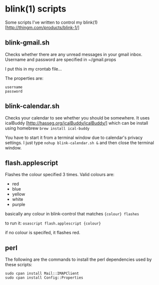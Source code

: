 # blink(1) scripts

Some scripts I've written to control my blink(1) [http://thingm.com/products/blink-1/]

## blink-gmail.sh

Checks whether there are any unread messages in your gmail inbox. Username and password are specified in ~/gmail.props

I put this in my crontab file...

The properties are:
	
	username
	password

## blink-calendar.sh

Checks your calendar to see whether you should be somewhere. It uses icalBuddy [http://hasseg.org/icalBuddy/icalBuddy/] which can be install using homebrew `brew install ical-buddy` 

You have to start it from a terminal window due to calendar's privacy settings. I just type `nohup blink-calendar.sh &` and then close the terminal window.

## flash.applescript

Flashes the colour specified 3 times. Valid colours are:

* red
* blue
* yellow
* white
* purple

basically any colour in blink-control that matches `{colour} flashes`

to run it: `osascript flash.applescript {colour}`

if no colour is specifed, it flashes red. 

## perl

The following are the commands to install the perl dependencies used by these scripts:

	sudo cpan install Mail::IMAPClient
    sudo cpan install Config::Properties